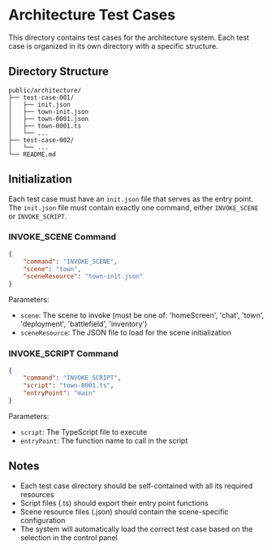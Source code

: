 # Architecture Test Cases

This directory contains test cases for the architecture system. Each test case is organized in its own directory with a specific structure.

## Directory Structure

```
public/architecture/
├── test-case-001/
│   ├── init.json
│   ├── town-init.json
│   ├── town-0001.json
│   ├── town-0001.ts
│   └── ...
├── test-case-002/
│   └── ...
└── README.md
```

## Initialization

Each test case must have an `init.json` file that serves as the entry point. The `init.json` file must contain exactly one command, either `INVOKE_SCENE` or `INVOKE_SCRIPT`.

### INVOKE_SCENE Command

```json
{
    "command": "INVOKE_SCENE",
    "scene": "town",
    "sceneResource": "town-init.json"
}
```

Parameters:
- `scene`: The scene to invoke (must be one of: 'homeScreen', 'chat', 'town', 'deployment', 'battlefield', 'inventory')
- `sceneResource`: The JSON file to load for the scene initialization

### INVOKE_SCRIPT Command

```json
{
    "command": "INVOKE_SCRIPT",
    "script": "town-0001.ts",
    "entryPoint": "main"
}
```

Parameters:
- `script`: The TypeScript file to execute
- `entryPoint`: The function name to call in the script

## Notes

- Each test case directory should be self-contained with all its required resources
- Script files (.ts) should export their entry point functions
- Scene resource files (.json) should contain the scene-specific configuration
- The system will automatically load the correct test case based on the selection in the control panel

